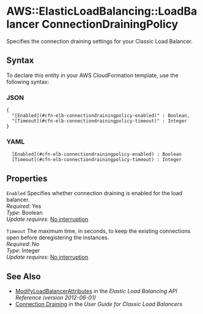 # AWS::ElasticLoadBalancing::LoadBalancer ConnectionDrainingPolicy<a name="aws-properties-ec2-elb-connectiondrainingpolicy"></a>

Specifies the connection draining settings for your Classic Load Balancer\.

## Syntax<a name="aws-properties-ec2-elb-connectiondrainingpolicy-syntax"></a>

To declare this entity in your AWS CloudFormation template, use the following syntax:

### JSON<a name="aws-properties-ec2-elb-connectiondrainingpolicy-syntax.json"></a>

```
{
  "[Enabled](#cfn-elb-connectiondrainingpolicy-enabled)" : Boolean,
  "[Timeout](#cfn-elb-connectiondrainingpolicy-timeout)" : Integer
}
```

### YAML<a name="aws-properties-ec2-elb-connectiondrainingpolicy-syntax.yaml"></a>

```
﻿  [Enabled](#cfn-elb-connectiondrainingpolicy-enabled) : Boolean
﻿  [Timeout](#cfn-elb-connectiondrainingpolicy-timeout) : Integer
```

## Properties<a name="aws-properties-ec2-elb-connectiondrainingpolicy-properties"></a>

`Enabled`  <a name="cfn-elb-connectiondrainingpolicy-enabled"></a>
Specifies whether connection draining is enabled for the load balancer\.  
*Required*: Yes  
*Type*: Boolean  
*Update requires*: [No interruption](https://docs.aws.amazon.com/AWSCloudFormation/latest/UserGuide/using-cfn-updating-stacks-update-behaviors.html#update-no-interrupt)

`Timeout`  <a name="cfn-elb-connectiondrainingpolicy-timeout"></a>
The maximum time, in seconds, to keep the existing connections open before deregistering the instances\.  
*Required*: No  
*Type*: Integer  
*Update requires*: [No interruption](https://docs.aws.amazon.com/AWSCloudFormation/latest/UserGuide/using-cfn-updating-stacks-update-behaviors.html#update-no-interrupt)

## See Also<a name="aws-properties-ec2-elb-connectiondrainingpolicy--seealso"></a>
+  [ModifyLoadBalancerAttributes](https://docs.aws.amazon.com/elasticloadbalancing/2012-06-01/APIReference/API_ModifyLoadBalancerAttributes.html) in the *Elastic Load Balancing API Reference \(version 2012\-06\-01\)* 
+  [Connection Draining](https://docs.aws.amazon.com/elasticloadbalancing/latest/classic/config-conn-drain.html) in the *User Guide for Classic Load Balancers* 